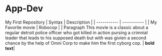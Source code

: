 # App-Dev
My First Repository
| Syntax | Description |
| ----------- | ----------- |
| My Favorite movie | Robocop |
| Paragraph
This movie is a classic about a regular detroit police officer who got killed in action pursing a crimnial leader that leads to his supposed death but with was givien a second chance by the help of Omni Corp to make him the first cyborg cop.
| **bold text**|
